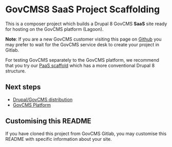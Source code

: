 # GovCMS8 SaaS Project Scaffolding

This is a composer project which builds a Drupal 8 GovCMS **SaaS** site ready for
hosting on the GovCMS platform (Lagoon).

**Note**: If you are a new GovCMS customer visiting this page on
[Github](https://github.com/govCMS/govcms8-scaffold)
you may prefer to wait for the GovCMS service desk to create your project in Gitlab.

For testing GovCMS separately to the GovCMS platform, we recommend that you try
our [PaaS scaffold](https://github.com/govCMS/govcms8-scaffold-paas)
which has a more conventional Drupal 8 structure.

## Next steps

 * [Drupal/GovCMS distribution](https://govcms.gov.au/wiki_distro)
 * [GovCMS Platform](https://govcms.gov.au/wiki_platform)

## Customising this README

If you have cloned this project from GovCMS Gitlab, you may customise this README
with specific information about your site.
